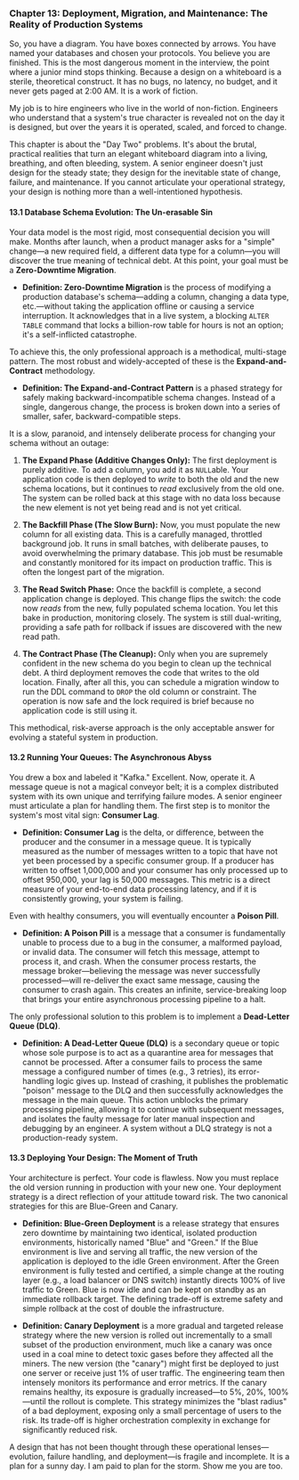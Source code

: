 ### **Chapter 13: Deployment, Migration, and Maintenance: The Reality of Production Systems**

So, you have a diagram. You have boxes connected by arrows. You have named your databases and chosen your protocols. You believe you are finished. This is the most dangerous moment in the interview, the point where a junior mind stops thinking. Because a design on a whiteboard is a sterile, theoretical construct. It has no bugs, no latency, no budget, and it never gets paged at 2:00 AM. It is a work of fiction.

My job is to hire engineers who live in the world of non-fiction. Engineers who understand that a system's true character is revealed not on the day it is designed, but over the years it is operated, scaled, and forced to change.

This chapter is about the "Day Two" problems. It's about the brutal, practical realities that turn an elegant whiteboard diagram into a living, breathing, and often bleeding, system. A senior engineer doesn't just design for the steady state; they design for the inevitable state of change, failure, and maintenance. If you cannot articulate your operational strategy, your design is nothing more than a well-intentioned hypothesis.

#### **13.1 Database Schema Evolution: The Un-erasable Sin**

Your data model is the most rigid, most consequential decision you will make. Months after launch, when a product manager asks for a "simple" change—a new required field, a different data type for a column—you will discover the true meaning of technical debt. At this point, your goal must be a **Zero-Downtime Migration**.

*   **Definition: Zero-Downtime Migration** is the process of modifying a production database's schema—adding a column, changing a data type, etc.—without taking the application offline or causing a service interruption. It acknowledges that in a live system, a blocking `ALTER TABLE` command that locks a billion-row table for hours is not an option; it's a self-inflicted catastrophe.

To achieve this, the only professional approach is a methodical, multi-stage pattern. The most robust and widely-accepted of these is the **Expand-and-Contract** methodology.

*   **Definition: The Expand-and-Contract Pattern** is a phased strategy for safely making backward-incompatible schema changes. Instead of a single, dangerous change, the process is broken down into a series of smaller, safer, backward-compatible steps.

It is a slow, paranoid, and intensely deliberate process for changing your schema without an outage:

1.  **The Expand Phase (Additive Changes Only):** The first deployment is purely additive. To add a column, you add it as `NULL`able. Your application code is then deployed to *write* to both the old and the new schema locations, but it continues to *read* exclusively from the old one. The system can be rolled back at this stage with no data loss because the new element is not yet being read and is not yet critical.

2.  **The Backfill Phase (The Slow Burn):** Now, you must populate the new column for all existing data. This is a carefully managed, throttled background job. It runs in small batches, with deliberate pauses, to avoid overwhelming the primary database. This job must be resumable and constantly monitored for its impact on production traffic. This is often the longest part of the migration.

3.  **The Read Switch Phase:** Once the backfill is complete, a second application change is deployed. This change flips the switch: the code now *reads* from the new, fully populated schema location. You let this bake in production, monitoring closely. The system is still dual-writing, providing a safe path for rollback if issues are discovered with the new read path.

4.  **The Contract Phase (The Cleanup):** Only when you are supremely confident in the new schema do you begin to clean up the technical debt. A third deployment removes the code that writes to the old location. Finally, after all this, you can schedule a migration window to run the DDL command to `DROP` the old column or constraint. The operation is now safe and the lock required is brief because no application code is still using it.

This methodical, risk-averse approach is the only acceptable answer for evolving a stateful system in production.

#### **13.2 Running Your Queues: The Asynchronous Abyss**

You drew a box and labeled it "Kafka." Excellent. Now, operate it. A message queue is not a magical conveyor belt; it is a complex distributed system with its own unique and terrifying failure modes. A senior engineer must articulate a plan for handling them. The first step is to monitor the system's most vital sign: **Consumer Lag**.

*   **Definition: Consumer Lag** is the delta, or difference, between the producer and the consumer in a message queue. It is typically measured as the number of messages written to a topic that have not yet been processed by a specific consumer group. If a producer has written to offset 1,000,000 and your consumer has only processed up to offset 950,000, your lag is 50,000 messages. This metric is a direct measure of your end-to-end data processing latency, and if it is consistently growing, your system is failing.

Even with healthy consumers, you will eventually encounter a **Poison Pill**.

*   **Definition: A Poison Pill** is a message that a consumer is fundamentally unable to process due to a bug in the consumer, a malformed payload, or invalid data. The consumer will fetch this message, attempt to process it, and crash. When the consumer process restarts, the message broker—believing the message was never successfully processed—will re-deliver the exact same message, causing the consumer to crash again. This creates an infinite, service-breaking loop that brings your entire asynchronous processing pipeline to a halt.

The only professional solution to this problem is to implement a **Dead-Letter Queue (DLQ)**.

*   **Definition: A Dead-Letter Queue (DLQ)** is a secondary queue or topic whose sole purpose is to act as a quarantine area for messages that cannot be processed. After a consumer fails to process the same message a configured number of times (e.g., 3 retries), its error-handling logic gives up. Instead of crashing, it publishes the problematic "poison" message to the DLQ and then successfully acknowledges the message in the main queue. This action unblocks the primary processing pipeline, allowing it to continue with subsequent messages, and isolates the faulty message for later manual inspection and debugging by an engineer. A system without a DLQ strategy is not a production-ready system.

#### **13.3 Deploying Your Design: The Moment of Truth**

Your architecture is perfect. Your code is flawless. Now you must replace the old version running in production with your new one. Your deployment strategy is a direct reflection of your attitude toward risk. The two canonical strategies for this are Blue-Green and Canary.

*   **Definition: Blue-Green Deployment** is a release strategy that ensures zero downtime by maintaining two identical, isolated production environments, historically named "Blue" and "Green." If the Blue environment is live and serving all traffic, the new version of the application is deployed to the idle Green environment. After the Green environment is fully tested and certified, a simple change at the routing layer (e.g., a load balancer or DNS switch) instantly directs 100% of live traffic to Green. Blue is now idle and can be kept on standby as an immediate rollback target. The defining trade-off is extreme safety and simple rollback at the cost of double the infrastructure.

*   **Definition: Canary Deployment** is a more gradual and targeted release strategy where the new version is rolled out incrementally to a small subset of the production environment, much like a canary was once used in a coal mine to detect toxic gases before they affected all the miners. The new version (the "canary") might first be deployed to just one server or receive just 1% of user traffic. The engineering team then intensely monitors its performance and error metrics. If the canary remains healthy, its exposure is gradually increased—to 5%, 20%, 100%—until the rollout is complete. This strategy minimizes the "blast radius" of a bad deployment, exposing only a small percentage of users to the risk. Its trade-off is higher orchestration complexity in exchange for significantly reduced risk.

A design that has not been thought through these operational lenses—evolution, failure handling, and deployment—is fragile and incomplete. It is a plan for a sunny day. I am paid to plan for the storm. Show me you are too.